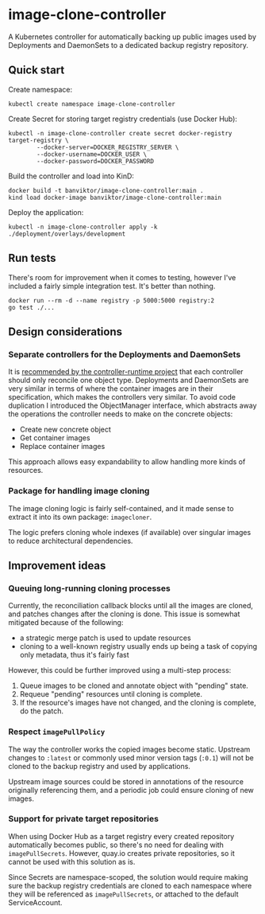# image-clone-controller

A Kubernetes controller for automatically backing up public images used by
Deployments and DaemonSets to a dedicated backup registry repository.

## Quick start

Create namespace:

    kubectl create namespace image-clone-controller

Create Secret for storing target registry credentials (use Docker Hub):

    kubectl -n image-clone-controller create secret docker-registry target-registry \
            --docker-server=DOCKER_REGISTRY_SERVER \
            --docker-username=DOCKER_USER \
            --docker-password=DOCKER_PASSWORD

Build the controller and load into KinD:

    docker build -t banviktor/image-clone-controller:main .
    kind load docker-image banviktor/image-clone-controller:main

Deploy the application:

    kubectl -n image-clone-controller apply -k ./deployment/overlays/development

## Run tests

There's room for improvement when it comes to testing, however I've included a 
fairly simple integration test. It's better than nothing.

    docker run --rm -d --name registry -p 5000:5000 registry:2
    go test ./...

## Design considerations

### Separate controllers for the Deployments and DaemonSets

It is [recommended by the controller-runtime project](https://github.com/kubernetes-sigs/controller-runtime/blob/master/FAQ.md#q-how-do-i-know-which-type-of-object-a-controller-references)
that each controller should only reconcile one object type. Deployments and 
DaemonSets are very similar in terms of where the container images are in their
specification, which makes the controllers very similar. To avoid code
duplication I introduced the ObjectManager interface, which abstracts away the
operations the controller needs to make on the concrete objects:

  - Create new concrete object
  - Get container images
  - Replace container images

This approach allows easy expandability to allow handling more kinds of 
resources.

### Package for handling image cloning

The image cloning logic is fairly self-contained, and it made sense to extract 
it into its own package: `imagecloner`.

The logic prefers cloning whole indexes (if available) over singular images to
reduce architectural dependencies.

## Improvement ideas

### Queuing long-running cloning processes

Currently, the reconciliation callback blocks until all the images are cloned,
and patches changes after the cloning is done. This issue is somewhat mitigated
because of the following:

  - a strategic merge patch is used to update resources
  - cloning to a well-known registry usually ends up being a task of copying 
    only metadata, thus it's fairly fast

However, this could be further improved using a multi-step process:

  1. Queue images to be cloned and annotate object with "pending" state.
  2. Requeue "pending" resources until cloning is complete.
  3. If the resource's images have not changed, and the cloning is complete, do 
     the patch.

### Respect `imagePullPolicy`

The way the controller works the copied images become static. Upstream changes
to `:latest` or commonly used minor version tags (`:0.1`) will not be cloned to
the backup registry and used by applications.

Upstream image sources could be stored in annotations of the resource
originally referencing them, and a periodic job could ensure cloning of new 
images.

### Support for private target repositories

When using Docker Hub as a target registry every created repository 
automatically becomes public, so there's no need for dealing with 
`imagePullSecrets`. However, quay.io creates private repositories, so it cannot
be used with this solution as is.

Since Secrets are namespace-scoped, the solution would require making sure the
backup registry credentials are cloned to each namespace where they will be
referenced as `imagePullSecrets`, or attached to the default ServiceAccount.
